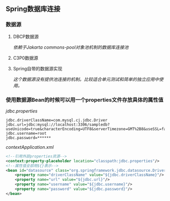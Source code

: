 ## Spring数据库连接

### 数据源

1. DBCP数据源

   *依赖于Jakarta commons-pool对象池机制的数据库连接池*

2. C3P0数据源

3. Spring自带的数据源实现

   *这个数据源没有提供池连接的机制。比较适合单元测试和简单的独立应用中使用。*

### 使用数据源Bean的时候可以用一个properties文件存放具体的属性值

*jdbc.properties*

```properties
jdbc.driverClassName=com.mysql.cj.jdbc.Driver
jdbc.url=jdbc:mysql://localhost:3306/sampledb?useUnicode=true&characterEncoding=UTF8&serverTimezone=GMT%2B8&useSSL=false
jdbc.username=root
jdbc.password=******
```

*contextApplication.xml*

```xml
<!--引用外部properties资源-->
<context:property-placeholder location="classpath:jdbc.properties"/>
<!--属性值全部用${}表示-->
<bean id="datasource" class="org.springframework.jdbc.datasource.DriverManagerDataSource">
    <property name="driverClassName" value="${jdbc.driverClassName}"/>
    <property name="url" value="${jdbc.url}"/>
    <property name="username" value="${jdbc.username}"/>
    <property name="password" value="${jdbc.password}"/>
</bean>
```


